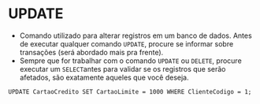 # UPDATE

* Comando utilizado para alterar registros em um banco de dados. Antes de executar qualquer comando `UPDATE`, procure se informar sobre transações \(será abordado mais pra frente\).
* Sempre que for trabalhar com o comando `UPDATE` ou `DELETE`, procure executar um `SELECT`antes para validar se os registros que serão afetados, são exatamente aqueles que você deseja.

```text
UPDATE CartaoCredito SET CartaoLimite = 1000 WHERE ClienteCodigo = 1;
```



